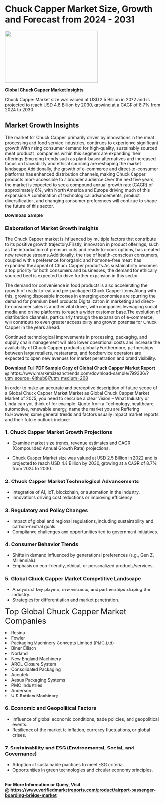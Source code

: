 <H1>Chuck Capper Market Size, Growth and Forecast from 2024 - 2031</H1><img class="aligncenter size-medium wp-image-584254" src="https://thirdeyenews.in/wp-content/uploads/2024/09/Global-Market-Research-300x168.jpeg" alt="" width="300" height="168" /><p><strong>Global&nbsp;<a href="https://www.marketsizeandtrends.com/download-sample/799336/?utm_source=Github8j?utm_medium=208">Chuck Capper Market</a> Insights</strong></p><p>Chuck Capper Market size was valued at USD 2.5 Billion in 2022 and is projected to reach USD 4.8 Billion by 2030, growing at a CAGR of 8.7% from 2024 to 2030.</p><p><h2>Market Growth Insights</h2> <p>The market for Chuck Capper, primarily driven by innovations in the meat processing and food service industries, continues to experience significant growth.With rising consumer demand for high-quality, sustainably sourced meat products, companies within this segment are expanding their offerings.Emerging trends such as plant-based alternatives and increased focus on traceability and ethical sourcing are reshaping the market landscape.Additionally, the growth of e-commerce and direct-to-consumer platforms has enhanced distribution channels, making Chuck Capper products more accessible to a broader audience.Over the next five years, the market is expected to see a compound annual growth rate (CAGR) of approximately 6%, with North America and Europe driving much of this expansion.A combination of technological advancements, product diversification, and changing consumer preferences will continue to shape the future of this sector.</p> <p><strong>Download Sample</strong></p> <h3>Elaboration of Market Growth Insights</h3> <p>The Chuck Capper market is influenced by multiple factors that contribute to its positive growth trajectory.Firstly, innovation in product offerings, such as the introduction of premium cuts and ready-to-cook options, has created new revenue streams.Additionally, the rise of health-conscious consumers, coupled with a preference for organic and hormone-free meat, has expanded the appeal of Chuck Capper products.As sustainability becomes a top priority for both consumers and businesses, the demand for ethically sourced beef is expected to drive further expansion in this sector.</p> <p>The demand for convenience in food products is also accelerating the growth of ready-to-eat and pre-packaged Chuck Capper items.Along with this, growing disposable incomes in emerging economies are spurring the demand for premium beef products.Digitalization in marketing and direct-to-consumer sales is another vital driver, with companies leveraging social media and online platforms to reach a wider customer base.The evolution of distribution channels, particularly through the expansion of e-commerce, will contribute to even greater accessibility and growth potential for Chuck Capper in the years ahead.</p> <p>Continued technological improvements in processing, packaging, and supply chain management will also lower operational costs and increase the availability of Chuck Capper products globally.Furthermore, partnerships between large retailers, restaurants, and foodservice operators are expected to open new avenues for market penetration and brand visibility.</p> <p><span class=""><strong>Download Full PDF Sample Copy of Global Chuck Capper Market Report</strong> @ <a href="https://www.marketsizeandtrends.com/download-sample/799336/?utm_source=Github8j?utm_medium=208" target="_blank">https://www.marketsizeandtrends.com/download-sample/799336/?utm_source=Github8j?utm_medium=208</a></span></p><p>In order to make an accurate and perceptive description of future scope of a Global&nbsp;Chuck Capper Market Market as Global&nbsp;Chuck Capper Market Market of 2025, you need to describe a clear Vision &ndash; What Industry or Linda can you think of for example: Quote from a Technology, healthcare, automotive, renewable energy, name the market you are Reffering to.However, some general trends and factors usually impact market reports and their future outlook include:</p><h3>1.&nbsp;<strong>Chuck Capper Market Growth Projections</strong></h3><ul><li>Examine market size trends, revenue estimates and CAGR (Compounded Annual Growth Rate) projections.</li><li><p>Chuck Capper Market size was valued at USD 2.5 Billion in 2022 and is projected to reach USD 4.8 Billion by 2030, growing at a CAGR of 8.7% from 2024 to 2030.</p></li></ul><h3>2.&nbsp;<strong>Chuck Capper Market Technological Advancements</strong></h3><ul><li>Integration of AI, IoT, blockchain, or automation in the industry.</li><li>Innovations driving cost reductions or improving efficiency.</li></ul><h3>3.&nbsp;<strong>Regulatory and Policy Changes</strong></h3><ul><li>Impact of global and regional regulations, including sustainability and carbon-neutral goals.</li><li>Compliance challenges and opportunities tied to government initiatives.</li></ul><h3>4.&nbsp;<strong>Consumer Behavior Trends</strong></h3><ul><li>Shifts in demand influenced by generational preferences (e.g., Gen Z, Millennials).</li><li>Emphasis on eco-friendly, ethical, or personalized products/services.</li></ul><h3>5.&nbsp;<strong>Global Chuck Capper Market Competitive Landscape</strong></h3><ul><li>Analysis of key players, new entrants, and partnerships shaping the industry.</li><li>Strategies for differentiation and market penetration.</li></ul><p data-pm-slice="1 1 []"><span style="color: inherit; font-family: inherit; font-size: 25px;">Top Global Chuck Capper Market Companies</span></p><div class="" data-test-id=""><p><li>Resina</li><li> Fowler</li><li> Packaging Machinery Concepts Limited (PMC.Ltd)</li><li> Biner Ellison</li><li> Norland</li><li> New England Machinery</li><li> AROL Closure System</li><li> Consolidated Packaging</li><li> Accutek</li><li> Aesus Packaging Systems</li><li> PMC Industries</li><li> Anderson</li><li> U.S.Bottlers Machinery</li></p></div><h3>6.&nbsp;<strong>Economic and Geopolitical Factors</strong></h3><ul><li>Influence of global economic conditions, trade policies, and geopolitical events.</li><li>Resilience of the market to inflation, currency fluctuations, or global crises.</li></ul><h3>7.&nbsp;<strong>Sustainability and ESG (Environmental, Social, and Governance)</strong></h3><ul><li>Adoption of sustainable practices to meet ESG criteria.</li><li>Opportunities in green technologies and circular economy principles.</li></ul><h2><strong style="font-size: 14px;">For More Information or Query, Visit @&nbsp;</strong><a style="background-color: #ffffff; font-size: 14px;" href="https://www.marketsizeandtrends.com/report/chuck-capper-market/" target="_blank">https://www.verifiedmarketreports.com/product/airport-passenger-boarding-bridge-market</a></h2>